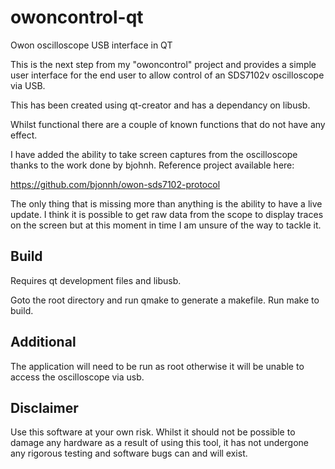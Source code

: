# owoncontrol-qt
Owon oscilloscope USB interface in QT

This is the next step from my "owoncontrol" project and provides a simple
user interface for the end user to allow control of an SDS7102v oscilloscope
via USB.

This has been created using qt-creator and has a dependancy on libusb.

Whilst functional there are a couple of known functions that do not have
any effect.

I have added the ability to take screen captures from the oscilloscope
thanks to the work done by bjohnh. Reference project available here:

https://github.com/bjonnh/owon-sds7102-protocol

The only thing that is missing more than anything is the ability to have a
live update. I think it is possible to get raw data from the scope to
display traces on the screen but at this moment in time I am unsure of the
way to tackle it.

Build
-----
Requires qt development files and libusb.

Goto the root directory and run qmake to generate a makefile.
Run make to build.

Additional
----------
The application will need to be run as root otherwise it will be unable to
access the oscilloscope via usb.

Disclaimer
----------
Use this software at your own risk. Whilst it should not be possible to 
damage any hardware as a result of using this tool, it has not undergone
any rigorous testing and software bugs can and will exist.
